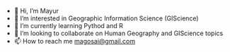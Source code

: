 - 👋 Hi, I’m Mayur
- 👀 I’m interested in Geographic Information Science (GIScience)
- 🌱 I’m currently learning Pythod and R
- 💞️ I’m looking to collaborate on Human Geography and GIScience topics
- 📫 How to reach me magosai@gmail.com

<!---
magosai/magosai is a ✨ special ✨ repository because its `README.md` (this file) appears on your GitHub profile.
You can click the Preview link to take a look at your changes.
--->
